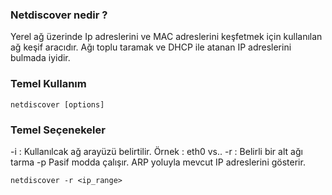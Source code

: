 ### Netdiscover nedir ? 

Yerel ağ üzerinde Ip adreslerini ve MAC adreslerini keşfetmek için kullanılan ağ keşif aracıdır. Ağı toplu taramak ve DHCP ile atanan IP adreslerini bulmada iyidir.


### Temel Kullanım 

`netdiscover [options]`

### Temel Seçenekeler 

-i <interface> : Kullanılcak ağ arayüzü belirtilir. Örnek : eth0 vs..
-r <subnet> : Belirli bir alt ağı tarma
-p Pasif modda çalışır. ARP yoluyla mevcut IP adreslerini gösterir. 


```
netdiscover -r <ip_range>
```
